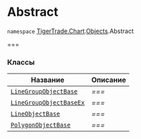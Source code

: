 # Abstract

`namespace` [TigerTrade.Chart](../../../../).[Objects](../).Abstract

\===

### Классы

| Название                                               | Описание |
| ------------------------------------------------------ | -------- |
| [`LineGroupObjectBase`](linegroupobjectbase.cs.md)     | _===_    |
| [`LineGroupObjectBaseEx`](linegroupobjectbaseex.cs.md) | _===_    |
| [`LineObjectBase`](lineobjectbase.cs.md)               | _===_    |
| [`PolygonObjectBase`](polygonobjectbase.cs.md)         | _===_    |

